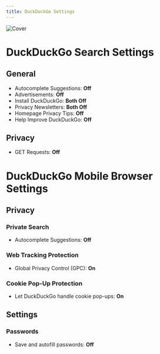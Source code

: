 ```yaml
---
title: DuckDuckGo Settings
---
```


![Cover](/assets/covers/duckduckgo.png)

# DuckDuckGo Search Settings

## General

* Autocomplete Suggestions: **Off**
* Advertisements: **Off**
* Install DuckDuckGo: **Both Off**
* Privacy Newsletters: **Both Off**
* Homepage Privacy Tips: **Off**
* Help Improve DuckDuckGo: **Off**

## Privacy

* GET Requests: **Off**

# DuckDuckGo Mobile Browser Settings

## Privacy

### Private Search

* Autocomplete Suggestions: **Off**

### Web Tracking Protection

* Global Privacy Control (GPC): **On**

### Cookie Pop-Up Protection

* Let DuckDuckGo handle cookie pop-ups: **On**

## Settings

### Passwords

* Save and autofill passwords: **Off**
